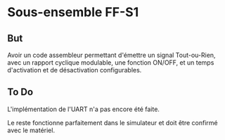 # Sous-ensemble FF-S1

## But

Avoir un code assembleur permettant d'émettre un signal Tout-ou-Rien, avec un rapport cyclique modulable, une fonction ON/OFF, et un temps d'activation et de désactivation configurables.

## To Do

L'implémentation de l'UART n'a pas encore été faite.

Le reste fonctionne parfaitement dans le simulateur et doit être confirmé avec le matériel.
